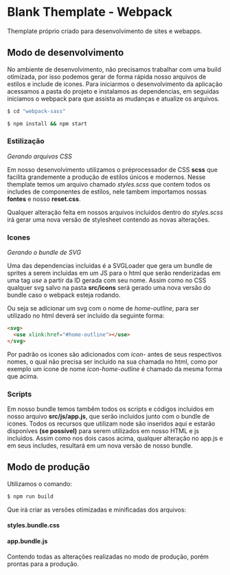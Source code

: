 # Blank Themplate - Webpack

Themplate próprio criado para desenvolvimento de sites e webapps.

## Modo de desenvolvimento

No ambiente de desenvolvimento, não precisamos trabalhar com uma build otimizada, por isso podemos gerar de forma rápida nosso arquivos de estilos e include de icones.
Para iniciarmos o desenvolvimento da aplicação acessamos a pasta do projeto e instalamos as dependencias, em seguidas iniciamos o webpack para que assista as mudanças e atualize os arquivos.

```bash
$ cd "webpack-sass" 

$ npm install && npm start
```

### Estilização
*Gerando arquivos CSS*

Em nosso desenvolvimento utilizamos o préprocessador de CSS __scss__ que facilita grandemente a produção de estilos únicos e modernos.
Nesse themplate temos um arquivo chamado _styles.scss_ que contem todos os includes de componentes de estilos, nele tambem importamos nossas __fontes__ e nosso __reset.css__.

Qualquer alteração feita em nossos arquivos incluidos dentro do _styles.scss_ irá gerar uma nova versão de stylesheet contendo as novas alterações.

### Icones

*Gerando o bundle de SVG* 

Uma das dependencias incluidas é a SVGLoader que gera um bundle de sprites a serem incluidas em um JS para o html que serão renderizadas em uma tag _use_ a partir da ID gerada com seu nome.
Assim como no CSS qualquer svg salvo na pasta __src/icons__ será gerado uma nova versão do bundle caso o webpack esteja rodando.

Ou seja se adicionar um svg com o nome de _home-outline_, para ser utilizado no html deverá ser incluído da seguinte forma:

``` html
<svg>
  <use xlink:href="#home-outline"></use>
</svg>
```

Por padrão os icones são adicionados com _icon-_ antes de seus respectivos nomes, o qual não precisa ser incluido na sua chamada no html, como por exemplo um icone de nome _icon-home-outline_ é chamado da mesma forma que acima.

### Scripts

Em nosso bundle temos tambêm todos os scripts e códigos incluidos em nosso arquivo __src/js/app.js__, que serão incluidos junto com o bundle de icones.
Todos os recursos que utilizam node são inseridos aqui e estarão disponíves **(se possível)** para serem utilizados em nosso HTML e js incluídos.
Assim como nos dois casos acima, qualquer alteração no app.js e em seus includes, resultará em um nova versão de nosso bundle.

## Modo de produção

Utilizamos o comando: 

```bash
$ npm run build
```

Que irá criar as versões otimizadas e minificadas dos arquivos: 

#### styles.bundle.css
#### app.bundle.js

Contendo todas as alterações realizadas no modo de produção, porém prontas para a produção.

